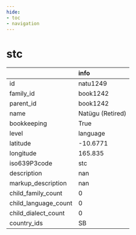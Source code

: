 ```yaml
---
hide:
- toc
- navigation
---
```

# stc
|                      | info             |
|:---------------------|:-----------------|
| id                   | natu1249         |
| family_id            | book1242         |
| parent_id            | book1242         |
| name                 | Natügu (Retired) |
| bookkeeping          | True             |
| level                | language         |
| latitude             | -10.6771         |
| longitude            | 165.835          |
| iso639P3code         | stc              |
| description          | nan              |
| markup_description   | nan              |
| child_family_count   | 0                |
| child_language_count | 0                |
| child_dialect_count  | 0                |
| country_ids          | SB               |